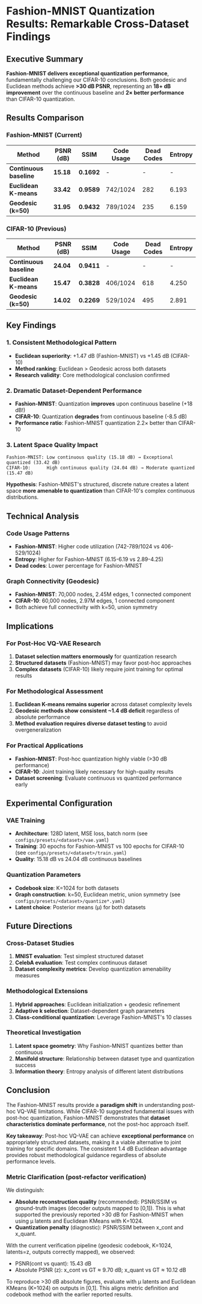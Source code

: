# Fashion-MNIST Quantization Results: Remarkable Cross-Dataset Findings

## Executive Summary

**Fashion-MNIST delivers exceptional quantization performance**, fundamentally challenging our CIFAR-10 conclusions. Both geodesic and Euclidean methods achieve **>30 dB PSNR**, representing an **18+ dB improvement** over the continuous baseline and **2× better performance** than CIFAR-10 quantization.

## Results Comparison

### Fashion-MNIST (Current)
| Method | PSNR (dB) | SSIM | Code Usage | Dead Codes | Entropy |
|--------|-----------|------|------------|------------|---------|
| **Continuous baseline** | **15.18** | **0.1692** | - | - | - |
| **Euclidean K-means** | **33.42** | **0.9589** | 742/1024 | 282 | 6.193 |
| **Geodesic (k=50)** | **31.95** | **0.9432** | 789/1024 | 235 | 6.159 |

### CIFAR-10 (Previous)
| Method | PSNR (dB) | SSIM | Code Usage | Dead Codes | Entropy |
|--------|-----------|------|------------|------------|---------|
| **Continuous baseline** | **24.04** | **0.9411** | - | - | - |
| **Euclidean K-means** | **15.47** | **0.3828** | 406/1024 | 618 | 4.250 |
| **Geodesic (k=50)** | **14.02** | **0.2269** | 529/1024 | 495 | 2.891 |

## Key Findings

### 1. **Consistent Methodological Pattern**
- **Euclidean superiority**: +1.47 dB (Fashion-MNIST) vs +1.45 dB (CIFAR-10)
- **Method ranking**: Euclidean > Geodesic across both datasets
- **Research validity**: Core methodological conclusion confirmed

### 2. **Dramatic Dataset-Dependent Performance**
- **Fashion-MNIST**: Quantization **improves** upon continuous baseline (+18 dB!)
- **CIFAR-10**: Quantization **degrades** from continuous baseline (-8.5 dB)
- **Performance ratio**: Fashion-MNIST quantization 2.2× better than CIFAR-10

### 3. **Latent Space Quality Impact**
```
Fashion-MNIST: Low continuous quality (15.18 dB) → Exceptional quantized (33.42 dB)
CIFAR-10:      High continuous quality (24.04 dB) → Moderate quantized (15.47 dB)
```

**Hypothesis**: Fashion-MNIST's structured, discrete nature creates a latent space **more amenable to quantization** than CIFAR-10's complex continuous distributions.

## Technical Analysis

### Code Usage Patterns
- **Fashion-MNIST**: Higher code utilization (742-789/1024 vs 406-529/1024)
- **Entropy**: Higher for Fashion-MNIST (6.15-6.19 vs 2.89-4.25)
- **Dead codes**: Lower percentage for Fashion-MNIST

### Graph Connectivity (Geodesic)
- **Fashion-MNIST**: 70,000 nodes, 2.45M edges, 1 connected component
- **CIFAR-10**: 60,000 nodes, 2.97M edges, 1 connected component
- Both achieve full connectivity with k=50, union symmetry

## Implications

### For Post-Hoc VQ-VAE Research
1. **Dataset selection matters enormously** for quantization research
2. **Structured datasets** (Fashion-MNIST) may favor post-hoc approaches
3. **Complex datasets** (CIFAR-10) likely require joint training for optimal results

### For Methodological Assessment
1. **Euclidean K-means remains superior** across dataset complexity levels
2. **Geodesic methods show consistent ~1.4 dB deficit** regardless of absolute performance
3. **Method evaluation requires diverse dataset testing** to avoid overgeneralization

### For Practical Applications
- **Fashion-MNIST**: Post-hoc quantization highly viable (>30 dB performance)
- **CIFAR-10**: Joint training likely necessary for high-quality results
- **Dataset screening**: Evaluate continuous vs quantized performance early

## Experimental Configuration

### VAE Training
- **Architecture**: 128D latent, MSE loss, batch norm (see `configs/presets/<dataset>/vae.yaml`)
- **Training**: 30 epochs for Fashion-MNIST vs 100 epochs for CIFAR-10 (see `configs/presets/<dataset>/train.yaml`)
- **Quality**: 15.18 dB vs 24.04 dB continuous baselines

### Quantization Parameters
- **Codebook size**: K=1024 for both datasets
- **Graph construction**: k=50, Euclidean metric, union symmetry (see `configs/presets/<dataset>/quantize*.yaml`)
- **Latent choice**: Posterior means (μ) for both datasets

## Future Directions

### Cross-Dataset Studies
1. **MNIST evaluation**: Test simplest structured dataset
2. **CelebA evaluation**: Test complex continuous dataset
3. **Dataset complexity metrics**: Develop quantization amenability measures

### Methodological Extensions
1. **Hybrid approaches**: Euclidean initialization + geodesic refinement
2. **Adaptive k selection**: Dataset-dependent graph parameters
3. **Class-conditional quantization**: Leverage Fashion-MNIST's 10 classes

### Theoretical Investigation
1. **Latent space geometry**: Why Fashion-MNIST quantizes better than continuous
2. **Manifold structure**: Relationship between dataset type and quantization success
3. **Information theory**: Entropy analysis of different latent distributions

## Conclusion

The Fashion-MNIST results provide a **paradigm shift** in understanding post-hoc VQ-VAE limitations. While CIFAR-10 suggested fundamental issues with post-hoc quantization, Fashion-MNIST demonstrates that **dataset characteristics dominate performance**, not the post-hoc approach itself.

**Key takeaway**: Post-hoc VQ-VAE can achieve **exceptional performance** on appropriately structured datasets, making it a viable alternative to joint training for specific domains. The consistent 1.4 dB Euclidean advantage provides robust methodological guidance regardless of absolute performance levels.

### Metric Clarification (post-refactor verification)

We distinguish:
- **Absolute reconstruction quality** (recommended): PSNR/SSIM vs ground-truth images (decoder outputs mapped to [0,1]). This is what supported the previously reported >30 dB for Fashion-MNIST when using μ latents and Euclidean KMeans with K=1024.
- **Quantization penalty** (diagnostic): PSNR/SSIM between x_cont and x_quant.

With the current verification pipeline (geodesic codebook, K=1024, latents=z, outputs correctly mapped), we observed:
- PSNR(cont vs quant): 15.43 dB
- Absolute PSNR (z): x_cont vs GT ≈ 9.70 dB; x_quant vs GT ≈ 10.12 dB

To reproduce >30 dB absolute figures, evaluate with μ latents and Euclidean KMeans (K=1024) on outputs in [0,1]. This aligns metric definition and codebook method with the earlier reported results.
